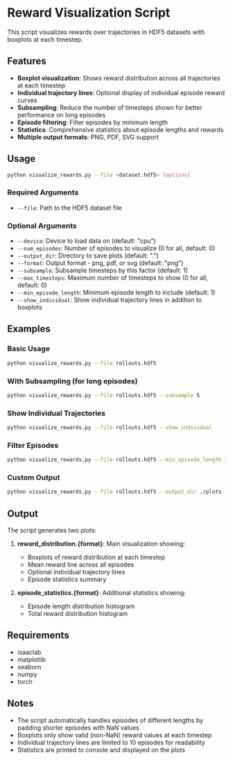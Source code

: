 # Reward Visualization Script

This script visualizes rewards over trajectories in HDF5 datasets with boxplots at each timestep.

## Features

- **Boxplot visualization**: Shows reward distribution across all trajectories at each timestep
- **Individual trajectory lines**: Optional display of individual episode reward curves
- **Subsampling**: Reduce the number of timesteps shown for better performance on long episodes
- **Episode filtering**: Filter episodes by minimum length
- **Statistics**: Comprehensive statistics about episode lengths and rewards
- **Multiple output formats**: PNG, PDF, SVG support

## Usage

```bash
python visualize_rewards.py --file <dataset.hdf5> [options]
```

### Required Arguments

- `--file`: Path to the HDF5 dataset file

### Optional Arguments

- `--device`: Device to load data on (default: "cpu")
- `--num_episodes`: Number of episodes to visualize (0 for all, default: 0)
- `--output_dir`: Directory to save plots (default: ".")
- `--format`: Output format - png, pdf, or svg (default: "png")
- `--subsample`: Subsample timesteps by this factor (default: 1)
- `--max_timesteps`: Maximum number of timesteps to show (0 for all, default: 0)
- `--min_episode_length`: Minimum episode length to include (default: 1)
- `--show_individual`: Show individual trajectory lines in addition to boxplots

## Examples

### Basic Usage
```bash
python visualize_rewards.py --file rollouts.hdf5
```

### With Subsampling (for long episodes)
```bash
python visualize_rewards.py --file rollouts.hdf5 --subsample 5
```

### Show Individual Trajectories
```bash
python visualize_rewards.py --file rollouts.hdf5 --show_individual
```

### Filter Episodes
```bash
python visualize_rewards.py --file rollouts.hdf5 --min_episode_length 10 --num_episodes 100
```

### Custom Output
```bash
python visualize_rewards.py --file rollouts.hdf5 --output_dir ./plots --format pdf
```

## Output

The script generates two plots:

1. **reward_distribution.{format}**: Main visualization showing:
   - Boxplots of reward distribution at each timestep
   - Mean reward line across all episodes
   - Optional individual trajectory lines
   - Episode statistics summary

2. **episode_statistics.{format}**: Additional statistics showing:
   - Episode length distribution histogram
   - Total reward distribution histogram

## Requirements

- isaaclab
- matplotlib
- seaborn
- numpy
- torch

## Notes

- The script automatically handles episodes of different lengths by padding shorter episodes with NaN values
- Boxplots only show valid (non-NaN) reward values at each timestep
- Individual trajectory lines are limited to 10 episodes for readability
- Statistics are printed to console and displayed on the plots

